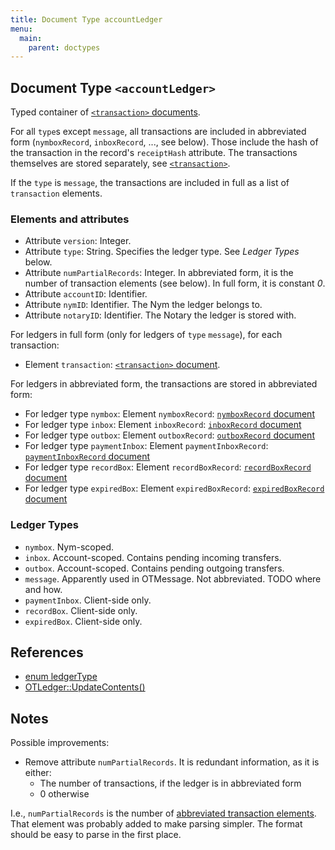 ```yaml
---
title: Document Type accountLedger
menu:
  main:
    parent: doctypes
---
```


## Document Type `<accountLedger>`

Typed container of [`<transaction>` documents](transaction.md).

For all `type`s except `message`, all transactions are included in abbreviated form 
(`nymboxRecord`, `inboxRecord`, ..., see below). 
Those include the hash of the transaction in the record's `receiptHash` attribute. 
The transactions themselves are stored separately, see [`<transaction>`](transaction.md).

If the `type` is `message`, the transactions are included in full as a list of
`transaction` elements.

### Elements and attributes

* Attribute `version`: Integer.
* Attribute `type`: String. Specifies the ledger type. See _Ledger Types_ below.
* Attribute `numPartialRecords`: Integer. In abbreviated form, it is the number of transaction elements (see below). In full form, it is constant _0_.
* Attribute `accountID`: Identifier.
* Attribute `nymID`: Identifier. The Nym the ledger belongs to.
* Attribute `notaryID`: Identifier. The Notary the ledger is stored with.

For ledgers in full form (only for ledgers of `type` `message`), for each
transaction:

* Element `transaction`: [`<transaction>` document](transaction.md).

<a name="tx-abbreviated-elements"></a>For ledgers in abbreviated form, the
transactions are stored in abbreviated form:

* For ledger type `nymbox`: Element `nymboxRecord`: [`nymboxRecord` document](transaction.md#document-type-nymboxrecord)
* For ledger type `inbox`: Element `inboxRecord`: [`inboxRecord` document](transaction.md#document-type-inboxrecord)
* For ledger type `outbox`: Element `outboxRecord`: [`outboxRecord` document](transaction.md#document-type-outboxrecord)
* For ledger type `paymentInbox`: Element `paymentInboxRecord`: [`paymentInboxRecord` document](transaction.md#document-type-paymentinboxrecord)
* For ledger type `recordBox`: Element `recordBoxRecord`: [`recordBoxRecord` document](transaction.md#document-type-recordboxrecord)
* For ledger type `expiredBox`: Element `expiredBoxRecord`: [`expiredBoxRecord` document](transaction.md#document-type-expiredboxrecord)

### Ledger Types

* `nymbox`. Nym-scoped.
* `inbox`. Account-scoped. Contains pending incoming transfers.
* `outbox`. Account-scoped. Contains pending outgoing transfers.
* `message`. Apparently used in OTMessage. Not abbreviated. TODO where and how.
* `paymentInbox`. Client-side only.
* `recordBox`. Client-side only.
* `expiredBox`. Client-side only.

## References

* [enum ledgerType](https://github.com/Open-Transactions/opentxs/blob/682fd05f/include/opentxs/core/OTLedger.hpp#L181)
* [OTLedger::UpdateContents()](https://github.com/Open-Transactions/opentxs/blob/682fd05f/src/core/OTLedger.cpp#L1779)

## Notes

Possible improvements:

* Remove attribute `numPartialRecords`. It is redundant information, as it is either:
  * The number of transactions, if the ledger is in abbreviated form
  * 0 otherwise

I.e., `numPartialRecords` is the number of
[abbreviated transaction elements](#tx-abbreviated-elements). That element was
probably added to make parsing simpler. The format should be easy to parse in
the first place.
